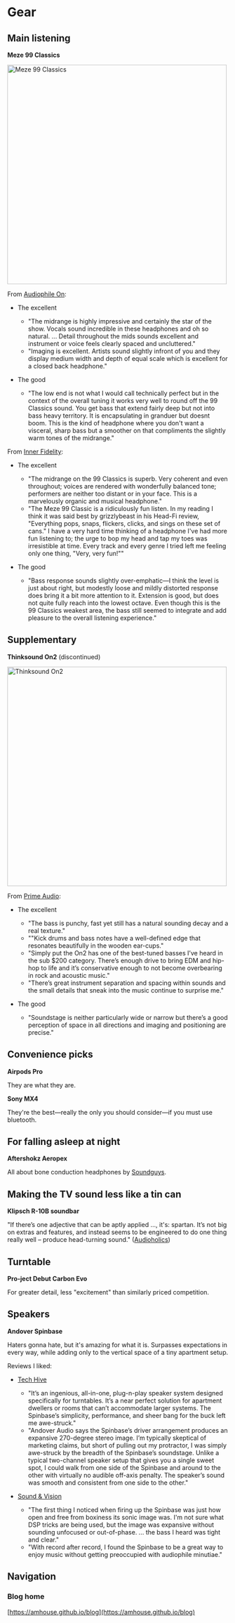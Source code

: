 # Gear

## Main listening

**Meze 99 Classics**

<img src="https://amhouse.github.io/blog/media/gear-meze.png" alt="Meze 99 Classics" width="500"/>

From [Audiophile On](https://www.audiophileon.com/news/meze-99-classics-review-headphone):

* The excellent
    * "The midrange is highly impressive and certainly the star of the show. Vocals sound incredible in these headphones and oh so natural. ... Detail throughout the mids sounds excellent and instrument or voice feels clearly spaced and uncluttered."
    * "Imaging is excellent.  Artists sound slightly infront of you and they display medium width and depth of equal scale which is excellent for a closed back headphone."

* The good
    * "The low end is not what I would call technically perfect but in the context of the overall tuning it works very well to round off the 99 Classics sound.  You get bass that extend fairly deep but not into bass heavy territory. It is encapsulating in granduer but doesnt boom. This is the kind of headphone where you don't want a visceral, sharp bass but a smoother on that compliments the slightly warm tones of the midrange."

From [Inner Fidelity](https://web.archive.org/web/20191029192946/https://www.innerfidelity.com/content/meze-99-classics-very-fun-very-tasty-page-2):

* The excellent
    * "The midrange on the 99 Classics is superb. Very coherent and even throughout; voices are rendered with wonderfully balanced tone; performers are neither too distant or in your face. This is a marvelously organic and musical headphone."
    * "The Meze 99 Classic is a ridiculously fun listen. In my reading I think it was said best by grizzlybeast in his Head-Fi review, "Everything pops, snaps, flickers, clicks, and sings on these set of cans." I have a very hard time thinking of a headphone I've had more fun listening to; the urge to bop my head and tap my toes was irresistible at time. Every track and every genre I tried left me feeling only one thing, "Very, very fun!""

* The good
    * "Bass response sounds slightly over-emphatic—I think the level is just about right, but modestly loose and mildly distorted response does bring it a bit more attention to it. Extension is good, but does not quite fully reach into the lowest octave. Even though this is the 99 Classics weakest area, the bass still seemed to integrate and add pleasure to the overall listening experience."

## Supplementary

**Thinksound On2** (discontinued)

<img src="https://amhouse.github.io/blog/media/gear-thinksound.png" alt="Thinksound On2" width="500"/>

From [Prime Audio](https://primeaudio.org/thinksound-on2-review/):

* The excellent
    * "The bass is punchy, fast yet still has a natural sounding decay and a real texture."
    * ""Kick drums and bass notes have a well-defined edge that resonates beautifully in the wooden ear-cups."
    * "Simply put the On2 has one of the best-tuned basses I’ve heard in the sub $200 category. There’s enough drive to bring EDM and hip-hop to life and it’s conservative enough to not become overbearing in rock and acoustic music."
    * "There’s great instrument separation and spacing within sounds and the small details that sneak into the music continue to surprise me."

* The good
    * "Soundstage is neither particularly wide or narrow but there’s a good perception of space in all directions and imaging and positioning are precise."

## Convenience picks

**Airpods Pro**

They are what they are.

**Sony MX4**

They're the best—really the only you should consider—if you must use bluetooth.

## For falling asleep at night

**Aftershokz Aeropex**

All about bone conduction headphones by [Soundguys](https://www.soundguys.com/best-bone-conduction-headphones-30293/).

## Making the TV sound less like a tin can

**Klipsch R-10B soundbar**

"If there’s one adjective that can be aptly applied ..., it's: spartan. It’s not big on extras and features, and instead seems to be engineered to do one thing really well – produce head-turning sound." ([Audioholics](https://www.audioholics.com/soundbar-and-satellite-speaker-reviews/klipsch-r-10b-soundbar-review))

## Turntable

**Pro-ject Debut Carbon Evo**

For greater detail, less "excitement" than similarly priced competition.

## Speakers

**Andover Spinbase**

Haters gonna hate, but it's amazing for what it is. Surpasses expectations in every way, while adding only to the vertical space of a tiny apartment setup.

Reviews I liked:

* [Tech Hive](https://www.techhive.com/article/3533969/andover-audio-spinbase-review.html)
    * "It’s an ingenious, all-in-one, plug-n-play speaker system designed specifically for turntables. It’s a near perfect solution for apartment dwellers or rooms that can’t accommodate larger systems. The Spinbase’s simplicity, performance, and sheer bang for the buck left me awe-struck."
    * "Andover Audio says the Spinbase’s driver arrangement produces an expansive 270-degree stereo image. I’m typically skeptical of marketing claims, but short of pulling out my protractor, I was simply awe-struck by the breadth of the Spinbase’s soundstage. Unlike a typical two-channel speaker setup that gives you a single sweet spot, I could walk from one side of the Spinbase and around to the other with virtually no audible off-axis penalty. The speaker’s sound was smooth and consistent from one side to the other."

* [Sound & Vision](https://www.soundandvision.com/content/andover-spinbase-turntable-speaker-system-review)
    * "The first thing I noticed when firing up the Spinbase was just how open and free from boxiness its sonic image was. I'm not sure what DSP tricks are being used, but the image was expansive without sounding unfocused or out-of-phase. ... the bass I heard was tight and clear."
    * "With record after record, I found the Spinbase to be a great way to enjoy music without getting preoccupied with audiophile minutiae."

## Navigation

### Blog home

[https://amhouse.github.io/blog](https://amhouse.github.io/blog)
